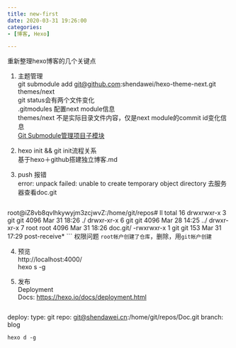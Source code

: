 ```yaml
---
title: new-first
date: 2020-03-31 19:26:00
categories:
- [博客, Hexo]

---
```


重新整理hexo博客的几个关键点
<!--more-->
1. 主题管理  
git submodule add git@github.com:shendawei/hexo-theme-next.git themes/next  
git status会有两个文件变化  
.gitmodules 配置next module信息  
themes/next 不是实际目录文件内容，仅是next module的commit id变化信息  
[Git Submodule管理项目子模块](https://www.cnblogs.com/nicksheng/p/6201711.html)

2. hexo init && git init流程关系  
基于hexo＋github搭建独立博客.md

3. push 报错  
error: unpack failed: unable to create temporary object directory
去服务器查看doc.git

	```
root@iZ8vb8qvlhkywyjm3zcjwvZ:/home/git/repos# ll
total 16
drwxrwxr-x 3 git  git  4096 Mar 31 18:26 ./
drwxr-xr-x 6 git  git  4096 Mar 28 14:25 ../
drwxr-xr-x 7 root root 4096 Mar 31 18:26 doc.git/
-rwxrwxr-x 1 git  git   153 Mar 31 17:29 post-receive*
	```
	权限问题 `root帐户创建了仓库`，删除，用`git帐户创建`

4. 预览  
http://localhost:4000/  
hexo s -g

5. 发布  
Deployment  
Docs: https://hexo.io/docs/deployment.html

	```
deploy:
  	type: git
  	repo: git@shendawei.cn:/home/git/repos/Doc.git
  	branch: blog
  ```
hexo d -g